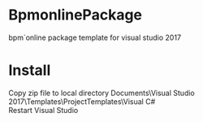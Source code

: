 # BpmonlinePackage
bpm`online package template for visual studio 2017

# Install
Copy zip file to local directory Documents\Visual Studio 2017\Templates\ProjectTemplates\Visual C#\
Restart Visual Studio
